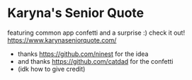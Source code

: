 # Karyna's Senior Quote
featuring common app confetti and a surprise :)
check it out! https://www.karynaseniorquote.com/

* thanks https://github.com/ninest for the idea
* and thanks https://github.com/catdad for the confetti
* (idk how to give credit)
